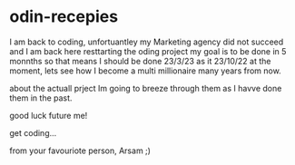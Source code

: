 # odin-recepies

I am back to coding, unfortuantley my Marketing agency did not succeed and I am back here  resttarting the oding project my goal is to be done in 5 monnths so that means I should be done 23/3/23 as it 23/10/22 at the moment, lets see how I become a multi millionaire many years from now.

about the actuall prject Im going to breeze through them as I havve done them in the past.

good luck future me!

get coding...

from your favouriote person,
Arsam ;)